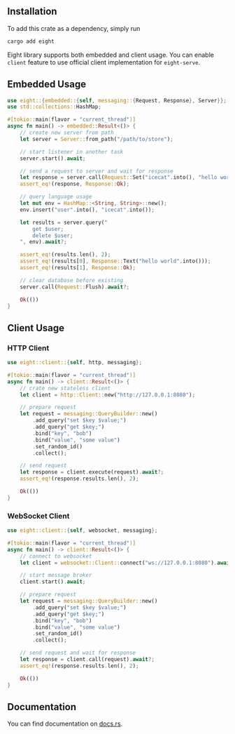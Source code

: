 ## Installation

To add this crate as a dependency, simply run

```bash
cargo add eight
```

Eight library supports both embedded and client usage. You can enable `client` feature to use official client implementation for `eight-serve`.

## Embedded Usage

```rust no_run
use eight::{embedded::{self, messaging::{Request, Response}, Server}};
use std::collections::HashMap;

#[tokio::main(flavor = "current_thread")]
async fn main() -> embedded::Result<()> {
    // create new server from path
    let server = Server::from_path("/path/to/store");

    // start listener in another task
    server.start().await;

    // send a request to server and wait for response
    let response = server.call(Request::Set("icecat".into(), "hello world".into())).await?;
    assert_eq!(response, Response::Ok);

    // query language usage
    let mut env = HashMap::<String, String>::new();
    env.insert("user".into(), "icecat".into());

    let results = server.query("
        get $user;
        delete $user;
    ", env).await?;

    assert_eq!(results.len(), 2);
    assert_eq!(results[0], Response::Text("hello world".into()));
    assert_eq!(results[1], Response::Ok);

    // clear database before existing
    server.call(Request::Flush).await?;

    Ok(())
}
```

## Client Usage

### HTTP Client

```rust no_run
use eight::client::{self, http, messaging};

#[tokio::main(flavor = "current_thread")]
async fn main() -> client::Result<()> {
    // crate new stateless client
    let client = http::Client::new("http://127.0.0.1:8080");

    // prepare request
    let request = messaging::QueryBuilder::new()
        .add_query("set $key $value;")
        .add_query("get $key;")
        .bind("key", "bob")
        .bind("value", "some value")
        .set_random_id()
        .collect();

    // send request
    let response = client.execute(request).await?;
    assert_eq!(response.results.len(), 2);

    Ok(())
}

```

### WebSocket Client

```rust no_run
use eight::client::{self, websocket, messaging};

#[tokio::main(flavor = "current_thread")]
async fn main() -> client::Result<()> {
    // connect to websocket
    let client = websocket::Client::connect("ws://127.0.0.1:8080").await?;

    // start message broker
    client.start().await;

    // prepare request
    let request = messaging::QueryBuilder::new()
        .add_query("set $key $value;")
        .add_query("get $key;")
        .bind("key", "bob")
        .bind("value", "some value")
        .set_random_id()
        .collect();

    // send request and wait for response
    let response = client.call(request).await?;
    assert_eq!(response.results.len(), 2);

    Ok(())
}

```

## Documentation

You can find documentation on [docs.rs](https://docs.rs/eight).
